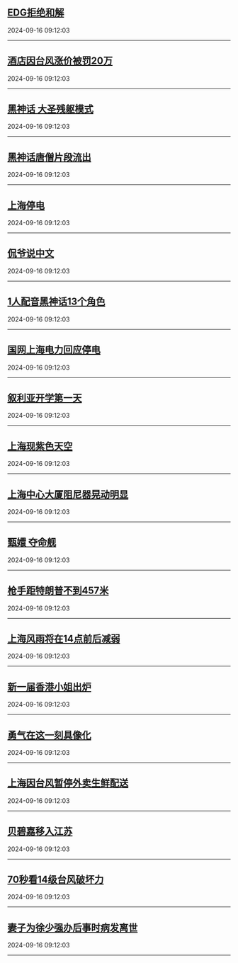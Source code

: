 ## [EDG拒绝和解](https://search.bilibili.com/all?vt=36849326&keyword=EDG%E6%8B%92%E7%BB%9D%E5%92%8C%E8%A7%A3&order=click)

2024-09-16 09:12:03

---
## [酒店因台风涨价被罚20万](https://search.bilibili.com/all?vt=36849326&keyword=%E9%85%92%E5%BA%97%E5%9B%A0%E5%8F%B0%E9%A3%8E%E6%B6%A8%E4%BB%B7%E8%A2%AB%E7%BD%9A20%E4%B8%87&order=click)

2024-09-16 09:12:03

---
## [黑神话 大圣残躯模式](https://search.bilibili.com/all?vt=36849326&keyword=%E9%BB%91%E7%A5%9E%E8%AF%9D+%E5%A4%A7%E5%9C%A3%E6%AE%8B%E8%BA%AF%E6%A8%A1%E5%BC%8F&order=click)

2024-09-16 09:12:03

---
## [黑神话唐僧片段流出](https://search.bilibili.com/all?vt=36849326&keyword=%E9%BB%91%E7%A5%9E%E8%AF%9D%E5%94%90%E5%83%A7%E7%89%87%E6%AE%B5%E6%B5%81%E5%87%BA&order=click)

2024-09-16 09:12:03

---
## [上海停电](https://search.bilibili.com/all?vt=36849326&keyword=%E4%B8%8A%E6%B5%B7%E5%81%9C%E7%94%B5&order=click)

2024-09-16 09:12:03

---
## [侃爷说中文](https://search.bilibili.com/all?vt=36849326&keyword=%E4%BE%83%E7%88%B7%E8%AF%B4%E4%B8%AD%E6%96%87&order=click)

2024-09-16 09:12:03

---
## [1人配音黑神话13个角色](https://search.bilibili.com/all?vt=36849326&keyword=1%E4%BA%BA%E9%85%8D%E9%9F%B3%E9%BB%91%E7%A5%9E%E8%AF%9D13%E4%B8%AA%E8%A7%92%E8%89%B2&order=click)

2024-09-16 09:12:03

---
## [国网上海电力回应停电](https://search.bilibili.com/all?vt=36849326&keyword=%E5%9B%BD%E7%BD%91%E4%B8%8A%E6%B5%B7%E7%94%B5%E5%8A%9B%E5%9B%9E%E5%BA%94%E5%81%9C%E7%94%B5&order=click)

2024-09-16 09:12:03

---
## [叙利亚开学第一天](https://search.bilibili.com/all?vt=36849326&keyword=%E5%8F%99%E5%88%A9%E4%BA%9A%E5%BC%80%E5%AD%A6%E7%AC%AC%E4%B8%80%E5%A4%A9&order=click)

2024-09-16 09:12:03

---
## [上海现紫色天空](https://search.bilibili.com/all?vt=36849326&keyword=%E4%B8%8A%E6%B5%B7%E7%8E%B0%E7%B4%AB%E8%89%B2%E5%A4%A9%E7%A9%BA&order=click)

2024-09-16 09:12:03

---
## [上海中心大厦阻尼器晃动明显](https://search.bilibili.com/all?vt=36849326&keyword=%E4%B8%8A%E6%B5%B7%E4%B8%AD%E5%BF%83%E5%A4%A7%E5%8E%A6%E9%98%BB%E5%B0%BC%E5%99%A8%E6%99%83%E5%8A%A8%E6%98%8E%E6%98%BE&order=click)

2024-09-16 09:12:03

---
## [甄嬛 夺命舰](https://search.bilibili.com/all?vt=36849326&keyword=%E7%94%84%E5%AC%9B+%E5%A4%BA%E5%91%BD%E8%88%B0&order=click)

2024-09-16 09:12:03

---
## [枪手距特朗普不到457米](https://search.bilibili.com/all?vt=36849326&keyword=%E6%9E%AA%E6%89%8B%E8%B7%9D%E7%89%B9%E6%9C%97%E6%99%AE%E4%B8%8D%E5%88%B0457%E7%B1%B3&order=click)

2024-09-16 09:12:03

---
## [上海风雨将在14点前后减弱](https://search.bilibili.com/all?vt=36849326&keyword=%E4%B8%8A%E6%B5%B7%E9%A3%8E%E9%9B%A8%E5%B0%86%E5%9C%A814%E7%82%B9%E5%89%8D%E5%90%8E%E5%87%8F%E5%BC%B1&order=click)

2024-09-16 09:12:03

---
## [新一届香港小姐出炉](https://search.bilibili.com/all?vt=36849326&keyword=%E6%96%B0%E4%B8%80%E5%B1%8A%E9%A6%99%E6%B8%AF%E5%B0%8F%E5%A7%90%E5%87%BA%E7%82%89&order=click)

2024-09-16 09:12:03

---
## [勇气在这一刻具像化](https://search.bilibili.com/all?vt=36849326&keyword=%E5%8B%87%E6%B0%94%E5%9C%A8%E8%BF%99%E4%B8%80%E5%88%BB%E5%85%B7%E5%83%8F%E5%8C%96&order=click)

2024-09-16 09:12:03

---
## [上海因台风暂停外卖生鲜配送](https://search.bilibili.com/all?vt=36849326&keyword=%E4%B8%8A%E6%B5%B7%E5%9B%A0%E5%8F%B0%E9%A3%8E%E6%9A%82%E5%81%9C%E5%A4%96%E5%8D%96%E7%94%9F%E9%B2%9C%E9%85%8D%E9%80%81&order=click)

2024-09-16 09:12:03

---
## [贝碧嘉移入江苏](https://search.bilibili.com/all?vt=36849326&keyword=%E8%B4%9D%E7%A2%A7%E5%98%89%E7%A7%BB%E5%85%A5%E6%B1%9F%E8%8B%8F&order=click)

2024-09-16 09:12:03

---
## [70秒看14级台风破坏力](https://search.bilibili.com/all?vt=36849326&keyword=70%E7%A7%92%E7%9C%8B14%E7%BA%A7%E5%8F%B0%E9%A3%8E%E7%A0%B4%E5%9D%8F%E5%8A%9B&order=click)

2024-09-16 09:12:03

---
## [妻子为徐少强办后事时病发离世](https://search.bilibili.com/all?vt=36849326&keyword=%E5%A6%BB%E5%AD%90%E4%B8%BA%E5%BE%90%E5%B0%91%E5%BC%BA%E5%8A%9E%E5%90%8E%E4%BA%8B%E6%97%B6%E7%97%85%E5%8F%91%E7%A6%BB%E4%B8%96&order=click)

2024-09-16 09:12:03

---
